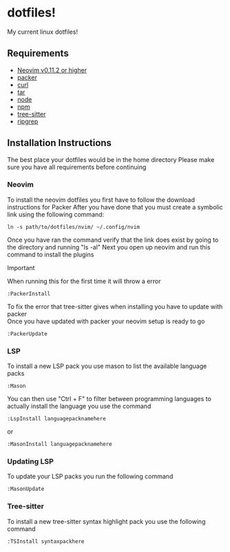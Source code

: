 # dotfiles!
My current linux dotfiles!

## Requirements
- [Neovim v0.11.2 or higher](https://github.com/neovim/neovim)
- [packer](https://github.com/wbthomason/packer.nvim)
- [curl](https://github.com/curl/curl)
- [tar](https://www.gnu.org/software/tar/)
- [node](https://github.com/nodejs/node)
- [npm](https://github.com/npm/cli)
- [tree-sitter](https://github.com/tree-sitter/tree-sitter)
- [ripgrep](https://github.com/BurntSushi/ripgrep)


## Installation Instructions
The best place your dotfiles would be in the home directory
Please make sure you have all requirements before continuing

### Neovim
To install the neovim dotfiles you first have to follow the download instructions for Packer
After you have done that you must create a symbolic link using the following command:
```
ln -s path/to/dotfiles/nvim/ ~/.config/nvim
```
Once you have ran the command verify that the link does exist by going to the directory and running "ls -al"
Next you open up neovim and run this command to install the plugins
> [!important] 
> When running this for the first time it will throw a error
```
:PackerInstall
```

To fix the error that tree-sitter gives when installing you have to update with packer\
Once you have updated with packer your neovim setup is ready to go
```
:PackerUpdate
```
### LSP
To install a new LSP pack you use mason to list the available language packs
```
:Mason
```
You can then use "Ctrl + F" to filter between programming languages
to actually install the language you use the command
```
:LspInstall languagepacknamehere
```
or
```
:MasonInstall languagepacknamehere
```
### Updating LSP
To update your LSP packs you run the following command
```
:MasonUpdate
```

### Tree-sitter
To install a new tree-sitter syntax highlight pack you use the following command
```
:TSInstall syntaxpackhere
```

